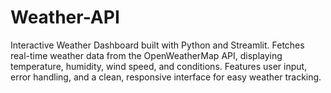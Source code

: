 # Weather-API
Interactive Weather Dashboard built with Python and Streamlit. Fetches real-time weather data from the OpenWeatherMap API, displaying temperature, humidity, wind speed, and conditions. Features user input, error handling, and a clean, responsive interface for easy weather tracking.
